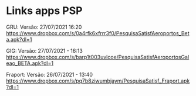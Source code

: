 # Links apps PSP

GRU: Versão: 27/07/2021 16:20
https://www.dropbox.com/s/0a4rfk6xfrrr3f0/PesquisaSatisfAeroportos_Beta.apk?dl=1
 
GIG: Versão: 27/07/2021 - 16:13
https://www.dropbox.com/s/barp1t003uvlcoe/PesquisaSatisfAeroportosGaleao_BETA.apk?dl=1
 
Fraport: Versão: 26/07/2021 - 13:40
https://www.dropbox.com/s/pq7b8ziwumbjaym/PesquisaSatisf_Fraport.apk?dl=1







